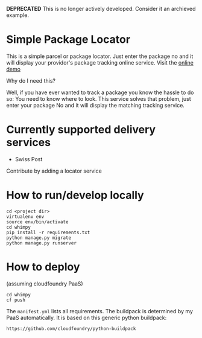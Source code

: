 **DEPRECATED** This is no longer actively developed. Consider it an archieved example.

Simple Package Locator
======================

This is a simple parcel or package locator. Just enter the package no and it will display
your providor's package tracking online service. Visit the [online demo](http://whereismypackage.ch/)

Why do I need this?

Well, if you have ever wanted to track a package you know the hassle to do so: You need
to know where to look. This service solves that problem, just enter your package No and
it will display the matching tracking service.

Currently supported delivery services 
=====================================

* Swiss Post

Contribute by adding a locator service

How to run/develop locally
==========================

```
cd <project dir>
virtualenv env
source env/bin/activate
cd whimpy
pip install -r requirements.txt
python manage.py migrate
python manage.py runserver
```

How to deploy
=============

(assuming cloudfoundry PaaS)

```
cd whimpy
cf push
```

The `manifest.yml` lists all requirements. The buildpack is determined by my PaaS automatically.
It is based on this generic python buildpack: 

```
https://github.com/cloudfoundry/python-buildpack
```


